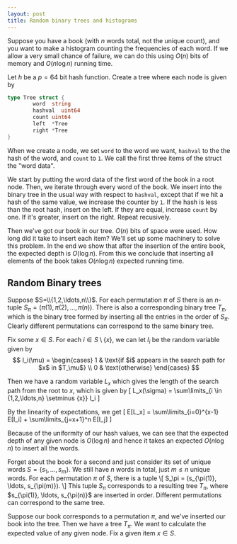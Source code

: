 ```yaml
---
layout: post
title: Random binary trees and histograms
---
```


Suppose you have a book (with $n$ words total, not the unique count), and you want to 
make a histogram counting the frequencies of each word. If we allow a very small 
chance of failure, we can do this using $O(n)$ bits of memory and $O(n \log n)$ running time.

Let $h$ be a $p=64$ bit hash function. Create a tree where each node is given by
```go
type Tree struct {
        word  string
        hashval  uint64
        count uint64
        left  *Tree
        right *Tree
}
```
When we create a node, we set ``word`` to the word we want, ```hashval``` to the the hash
of the word, and ```count``` to ```1```. We call the first three items of the struct
the "word data".

We start by putting the word data of the first word of the book in a root node.
Then, we iterate through every word of the book. We insert into the binary tree in the usual
way with respect to ```hashval```, except that if we hit a hash of the same value, we increase
the counter by ```1```. If the hash is less than the root hash, insert on the left. If they are equal,
increase ```count``` by one. If it's greater, insert on the right. Repeat recusively.

Then we've got our book in our tree. $O(n)$ bits of space were used. How long did it take to insert
each item? We'll set up some machinery to solve this problem. In the end we show that after the insertion of the entire book, the expected depth is $O(\log n)$. From this we conclude that inserting all elements of the book takes $O(n \log n)$ expected running time. 

## Random Binary trees

Suppose $S=\\{1,2,\ldots,n\\}$. For each permutation $\pi$ of $S$
there is an $n$-tuple $S_\pi = (\pi(1), \pi(2), \ldots, \pi(n))$. 
There is also a corresponding binary tree $T_\pi$, which is the binary tree formed by inserting all the entries in the order of $S_\pi$. Clearly different permutations can correspond to the same binary tree.

Fix some $x \in S$. For each $i \in S \setminus \{x\}$, we can let $I_i$ be the random variable given by
$$ 
I_i(\mu)  =
\begin{cases} 
	1 & \text{if $i$ appears in the search path for $x$ in $T_\mu$} \\ 
	0 & \text{otherwise} 
\end{cases} 
$$

Then we have a random variable $L_x$ which gives the length of the search path
from the root to $x$, which is given by
\[
L_x(\sigma) = \sum\limits_{i \in \{1,2,\ldots,n\} \setminus \{x\}} I_i
\] 

By the linearity of expectations, we get 
\[
E[L_x] = \sum\limits_{i=0}^{x-1} E[I_i] + \sum\limits_{j=x+1}^n E[I_j]
\]



Because of the uniformity of our hash values, we can see that
the expected depth of any given node is $O(\log n)$ and
hence it takes an expected $O(n \log n)$ to insert all the words.

Forget about the book for a second and just consider its set of unique words $S=\{s_1,\ldots,s_m\}$. We still have $n$ words in total, just $m \leq n$ unique words. For each permutation $\pi$ of $S$, there is a tuple \\[ S_\pi = (s_{\pi(1)}, \ldots, s_{\pi(m)}). \\] This tuple $S_\pi$ corresponds to a resulting tree $T_\pi$, where $s_{\pi(1)}, \ldots, s_{\pi(n)\}$ are inserted in order. Different permutations can correspond to the same tree.

Suppose our book corresponds to a permutation $\pi$, and we've inserted our book into the tree. Then we have a tree $T_\pi$. We want to calculate the expected value of any given node. Fix a given item $x \in S$.   
